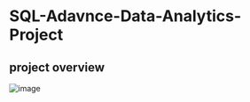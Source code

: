 # SQL-Adavnce-Data-Analytics-Project

## project overview
![image](https://github.com/user-attachments/assets/f25721a9-170b-460c-ab7f-b5db7906cf5d)
